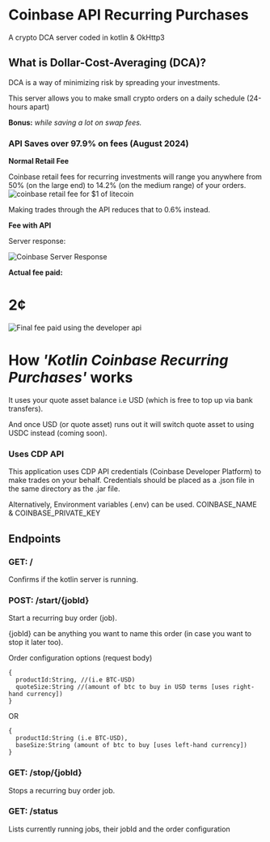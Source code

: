 # Coinbase API Recurring Purchases
A crypto DCA server coded in kotlin & OkHttp3
## What is Dollar-Cost-Averaging (DCA)?
DCA is a way of minimizing risk by spreading your investments.

This server allows you to make small crypto orders on a daily schedule (24-hours apart) 

**Bonus:** *while saving a lot on swap fees.*
### API Saves over 97.9% on fees (August 2024)
**Normal Retail Fee**

Coinbase retail fees for recurring investments will range you anywhere from 50% (on the large end) to 14.2% (on the medium range) of your orders.
![coinbase retail fee for $1 of litecoin](https://i.gyazo.com/bd8d1ca03a6dcb6b3ce53911517dbe80.png)

Making trades through the API reduces that to 0.6% instead.

**Fee with API**

Server response:

![Coinbase Server Response](https://i.gyazo.com/d4714a091da4a8020bee8bd4d600c1ec.png)

**Actual fee paid:**
# 2¢

![Final fee paid using the developer api](https://i.gyazo.com/f3a4e97656536f673552b0905cd62c93.png)

# How *'Kotlin Coinbase Recurring Purchases'* works
It uses your quote asset balance i.e USD (which is free to top up via bank transfers).

And once USD (or quote asset) runs out it will switch quote asset to using USDC instead (coming soon).

### Uses CDP API
This application uses CDP API credentials (Coinbase Developer Platform) to make trades on your behalf. Credentials should be placed as a .json file  in the same directory as the .jar file.

Alternatively, Environment variables (.env) can be used. COINBASE_NAME & COINBASE_PRIVATE_KEY
## Endpoints

### GET: /
Confirms if the kotlin server is running.

### POST: /start/{jobId}
Start a recurring buy order (job).

{jobId} can be anything you want to name this order (in case you want to stop it later too).

Order configuration options (request body)
```
{
  productId:String, //(i.e BTC-USD)
  quoteSize:String //(amount of btc to buy in USD terms [uses right-hand currency])
}
```

 OR

```
{
  productId:String (i.e BTC-USD),
  baseSize:String (amount of btc to buy [uses left-hand currency])
}
```

### GET: /stop/{jobId}
Stops a recurring buy order job.

### GET: /status
Lists currently running jobs, their jobId and the order configuration
